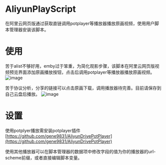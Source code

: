 # AliyunPlayScript
在阿里云网页版通过获取直链调用potplayer等播放器播放原画视频，使用用户脚本管理器安装该脚本。

# 使用
苦于alist不够好用，emby过于笨重，为简化观影步骤，该脚本在阿里云网页版视频预览界面添加原画播放按钮，点击后调用potplayer等播放器播放原画视频。
![image](https://user-images.githubusercontent.com/19631976/215684134-d7cfb289-1b85-4ba6-b865-b51645c6cd13.png)

苦于协议分析，分享的链接可以点击原画下载，调用播放器待完善。目前请保存到自己云盘后播放。
![image](https://user-images.githubusercontent.com/19631976/215684656-2b04391f-a85b-448f-87af-718cdd1099d3.png)

# 设置
使用potplyer播放需安装potplayer插件 [https://github.com/gene9831/AliyunDrivePotPlayer](https://github.com/gene9831/AliyunDrivePotPlayer)

使用其他播放器可以在脚本管理器的数据项中修改字段的值为你的播放器的url-scheme前缀，或者直接编辑脚本变量。
